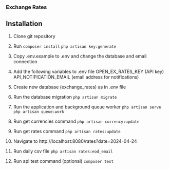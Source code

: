 ### Exchange Rates

## Installation
1. Clone git repository
2. Run
````composer install````
````php artisan key:generate````
3. Copy .env.example to .env and change the database and email connection
4. Add the following variables to .env file
  OPEN_EX_RATES_KEY (API key)
  API_NOTIFICATION_EMAIL (email address for notifications)
5. Create new database (exchange_rates) as in .env file
6. Run the database migration
````php artisan migrate````
7. Run the application and background queue worker
````php artisan serve````
````php artisan queue:work````
8. Run get currencies command 
````php artisan currency:update````
9. Run get rates command
````php artisan rates:update````
10. Navigate to http://localhost:8080/rates?date=2024-04-24

11. Run daily csv file
```` php artisan rates:eod_email ````

12. Run api test command (optional)
```` composer test ````
